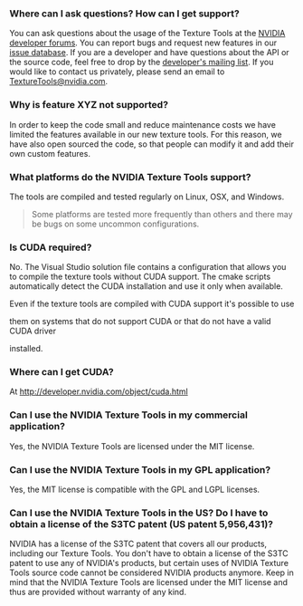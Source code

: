 ### Where can I ask questions? How can I get support? ###
You can ask questions about the usage of the Texture Tools at the [NVIDIA developer forums](http://developer.nvidia.com/forums/index.php?showforum=9). You can report bugs and request new features in our [issue database](http://code.google.com/p/nvidia-texture-tools/issues/list). If you are a developer and have questions about the API or the source code, feel free to drop by the [developer's mailing list](http://groups.google.com/group/nvidia-texture-tools). If you would like to contact us privately, please send an email to [TextureTools@nvidia.com](mailto:TextureTools@nvidia.com).

### Why is feature XYZ not supported? ###
In order to keep the code small and reduce maintenance costs we have limited the
features available in our new texture tools. For this reason, we have also open sourced the code, so that people can modify it and add their own custom features.

### What platforms do the NVIDIA Texture Tools support? ###
The tools are compiled and tested regularly on Linux, OSX, and Windows.
> Some platforms are tested more frequently than others and there may be bugs on some uncommon configurations.

### Is CUDA required? ###
No. The Visual Studio solution file contains a configuration that allows you
to compile the texture tools without CUDA support. The cmake scripts automatically
detect the CUDA installation and use it only when available.

Even if the texture tools are compiled with CUDA support it's possible to use

them on systems that do not support CUDA or that do not have a valid CUDA driver

installed.


### Where can I get CUDA? ###
At http://developer.nvidia.com/object/cuda.html

### Can I use the NVIDIA Texture Tools in my commercial application? ###
Yes, the NVIDIA Texture Tools are licensed under the MIT license.

### Can I use the NVIDIA Texture Tools in my GPL application? ###
Yes, the MIT license is compatible with the GPL and LGPL licenses.

### Can I use the NVIDIA Texture Tools in the US? Do I have to obtain a license of the S3TC patent (US patent 5,956,431)? ###
NVIDIA has a license of the S3TC patent that covers all our products, including our Texture Tools. You don't have to obtain a license of the S3TC patent to use any of NVIDIA's products, but certain uses of NVIDIA Texture Tools source code cannot be considered NVIDIA products anymore. Keep in mind that the NVIDIA Texture Tools are licensed under the MIT license and thus are provided without warranty of any kind.